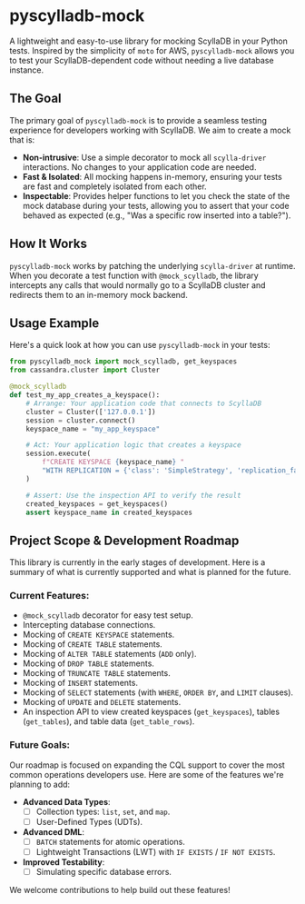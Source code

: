 # pyscylladb-mock

A lightweight and easy-to-use library for mocking ScyllaDB in your Python tests. Inspired by the simplicity of `moto` for AWS, `pyscylladb-mock` allows you to test your ScyllaDB-dependent code without needing a live database instance.

## The Goal

The primary goal of `pyscylladb-mock` is to provide a seamless testing experience for developers working with ScyllaDB. We aim to create a mock that is:

-   **Non-intrusive**: Use a simple decorator to mock all `scylla-driver` interactions. No changes to your application code are needed.
-   **Fast & Isolated**: All mocking happens in-memory, ensuring your tests are fast and completely isolated from each other.
-   **Inspectable**: Provides helper functions to let you check the state of the mock database during your tests, allowing you to assert that your code behaved as expected (e.g., "Was a specific row inserted into a table?").

## How It Works

`pyscylladb-mock` works by patching the underlying `scylla-driver` at runtime. When you decorate a test function with `@mock_scylladb`, the library intercepts any calls that would normally go to a ScyllaDB cluster and redirects them to an in-memory mock backend.

## Usage Example

Here's a quick look at how you can use `pyscylladb-mock` in your tests:

```python
from pyscylladb_mock import mock_scylladb, get_keyspaces
from cassandra.cluster import Cluster

@mock_scylladb
def test_my_app_creates_a_keyspace():
    # Arrange: Your application code that connects to ScyllaDB
    cluster = Cluster(['127.0.0.1'])
    session = cluster.connect()
    keyspace_name = "my_app_keyspace"

    # Act: Your application logic that creates a keyspace
    session.execute(
        f"CREATE KEYSPACE {keyspace_name} "
        "WITH REPLICATION = {'class': 'SimpleStrategy', 'replication_factor': 1}"
    )

    # Assert: Use the inspection API to verify the result
    created_keyspaces = get_keyspaces()
    assert keyspace_name in created_keyspaces
```

## Project Scope & Development Roadmap

This library is currently in the early stages of development. Here is a summary of what is currently supported and what is planned for the future.

### Current Features:

*   `@mock_scylladb` decorator for easy test setup.
*   Intercepting database connections.
*   Mocking of `CREATE KEYSPACE` statements.
*   Mocking of `CREATE TABLE` statements.
*   Mocking of `ALTER TABLE` statements (`ADD` only).
*   Mocking of `DROP TABLE` statements.
*   Mocking of `TRUNCATE TABLE` statements.
*   Mocking of `INSERT` statements.
*   Mocking of `SELECT` statements (with `WHERE`, `ORDER BY`, and `LIMIT` clauses).
*   Mocking of `UPDATE` and `DELETE` statements.
*   An inspection API to view created keyspaces (`get_keyspaces`), tables (`get_tables`), and table data (`get_table_rows`).

### Future Goals:

Our roadmap is focused on expanding the CQL support to cover the most common operations developers use. Here are some of the features we're planning to add:

*   **Advanced Data Types**:
    *   [ ] Collection types: `list`, `set`, and `map`.
    *   [ ] User-Defined Types (UDTs).
*   **Advanced DML**:
    *   [ ] `BATCH` statements for atomic operations.
    *   [ ] Lightweight Transactions (LWT) with `IF EXISTS` / `IF NOT EXISTS`.
*   **Improved Testability**:
    *   [ ] Simulating specific database errors.

We welcome contributions to help build out these features!
